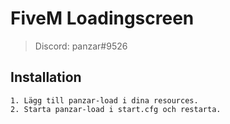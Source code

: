# FiveM Loadingscreen
> Discord: panzar#9526

## Installation
```
1. Lägg till panzar-load i dina resources.
2. Starta panzar-load i start.cfg och restarta.
```

